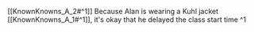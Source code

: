 [[KnownKnowns_A_2#^1]]
Because Alan is wearing a Kuhl jacket [[KnownKnowns_A_1#^1]], it's okay that he delayed the class start time ^1